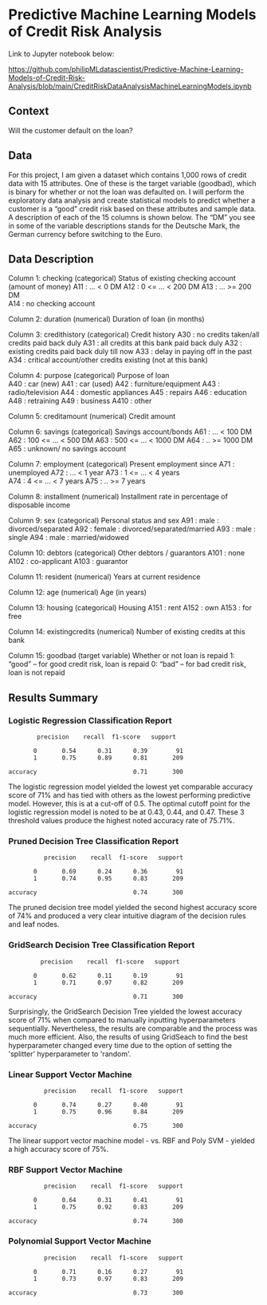 # Predictive Machine Learning Models of Credit Risk Analysis

Link to Jupyter notebook below:

https://github.com/philipMLdatascientist/Predictive-Machine-Learning-Models-of-Credit-Risk-Analysis/blob/main/CreditRiskDataAnalysisMachineLearningModels.ipynb

## Context

Will the customer default on the loan?

## Data
For this project, I am given a dataset which contains 1,000 rows of credit data with 
15 attributes. One of these is the target variable (goodbad), which is binary for whether or not the 
loan was defaulted on. I will perform the exploratory data analysis and create 
statistical models to predict whether a customer is a “good” credit risk based on these attributes 
and sample data. 
A description of each of the 15 columns is shown below. The “DM” you see in 
some of the variable descriptions stands for the Deutsche Mark, the German currency before 
switching to the Euro. 

## Data Description
Column 1: checking (categorical) 
Status of existing checking account (amount of money) 
A11 :      ... <    0 DM 
A12 : 0 <= ... <  200 DM 
A13 :      ... >= 200 DM  
A14 : no checking account 
 
Column 2: duration (numerical) 
        Duration of loan (in months) 
 
Column 3: credithistory (categorical) 
        Credit history 
        A30 : no credits taken/all credits paid back duly 
               A31 : all credits at this bank paid back duly 
        A32 : existing credits paid back duly till now 
              A33 : delay in paying off in the past 
        A34 : critical account/other credits existing (not at this bank) 
 
Column 4:  purpose (categorical) 
        Purpose of loan         
A40 : car (new) 
        A41 : car (used) 
        A42 : furniture/equipment 
        A43 : radio/television 
        A44 : domestic appliances 
        A45 : repairs 
        A46 : education         
A48 : retraining 
        A49 : business 
       A410 : other

Column 5: creditamount (numerical) 
        Credit amount 
 
Column 6: savings (categorical) 
        Savings account/bonds 
        A61 :          ... <  100 DM 
        A62 :   100 <= ... <  500 DM 
        A63 :   500 <= ... < 1000 DM 
        A64 :          .. >= 1000 DM 
               A65 :   unknown/ no savings account 
 
Column 7: employment (categorical) 
        Present employment since 
        A71 : unemployed 
        A72 :       ... < 1 year 
        A73 : 1  <= ... < 4 years   
        A74 : 4  <= ... < 7 years 
        A75 :       .. >= 7 years 
 
Column 8: installment (numerical) 
        Installment rate in percentage of disposable income 
 
Column 9: sex (categorical) 
        Personal status and sex 
        A91 : male   : divorced/separated 
        A92 : female : divorced/separated/married 
               A93 : male   : single 
        A94 : male   : married/widowed 
 
Column 10: debtors (categorical) 
        Other debtors / guarantors 
        A101 : none 
        A102 : co-applicant 
        A103 : guarantor 
 
Column 11: resident (numerical) 
        Years at current residence 
 
Column 12: age (numerical) 
        Age (in years) 
 
Column 13: housing (categorical) 
        Housing 
        A151 : rent 
        A152 : own 
        A153 : for free 
        
Column 14: existingcredits (numerical) 
               Number of existing credits at this bank 
 
Column 15: goodbad (target variable) 
  Whether or not loan is repaid 
  1: “good” – for good credit risk, loan is repaid 
  0: “bad” – for bad credit risk, loan is not repaid 
 

## Results Summary
### Logistic Regression Classification Report
            precision    recall  f1-score   support

           0       0.54      0.31      0.39        91
           1       0.75      0.89      0.81       209

    accuracy                           0.71       300

The logistic regression model yielded the lowest yet comparable accuracy score of 71% and has tied with others as the lowest performing predictive model. However, this is at a cut-off of 0.5. The optimal cutoff point for the logistic regression model is noted to be at 0.43, 0.44, and 0.47. These 3 threshold values produce the highest noted accuracy rate of 75.71%.
### Pruned Decision Tree Classification Report
              precision    recall  f1-score   support

           0       0.69      0.24      0.36        91
           1       0.74      0.95      0.83       209

    accuracy                           0.74       300
The pruned decision tree model yielded the second highest accuracy score of 74% and produced a very clear intuitive diagram of the decision rules and leaf nodes.
### GridSearch Decision Tree Classification Report
             precision    recall  f1-score   support

           0       0.62      0.11      0.19        91
           1       0.71      0.97      0.82       209

    accuracy                           0.71       300
Surprisingly, the GridSearch Decision Tree yielded the lowest accuracy score of 71% when compared to manually inputting hyperparameters sequentially. Nevertheless, the results are comparable and the process was much more efficient. Also, the results of using GridSeach to find the best hyperparameter changed every time due to the option of setting the 'splitter' hyperparameter to 'random'.
### Linear Support Vector Machine
              precision    recall  f1-score   support

           0       0.74      0.27      0.40        91
           1       0.75      0.96      0.84       209

    accuracy                           0.75       300
The linear support vector machine model - vs. RBF and Poly SVM - yielded a high accuracy score of 75%.
### RBF Support Vector Machine
              precision    recall  f1-score   support

           0       0.64      0.31      0.41        91
           1       0.75      0.92      0.83       209

    accuracy                           0.74       300
### Polynomial Support Vector Machine
              precision    recall  f1-score   support

           0       0.71      0.16      0.27        91
           1       0.73      0.97      0.83       209

    accuracy                           0.73       300
